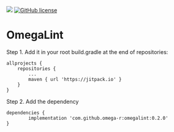 [![](https://jitpack.io/v/Omega-R/OmegaLing.svg)](https://jitpack.io/#Omega-R/OmegaLint)
[![GitHub license](https://img.shields.io/github/license/mashape/apistatus.svg)](https://opensource.org/licenses/MIT)

# OmegaLint
Step 1. Add it in your root build.gradle at the end of repositories:

	allprojects {
		repositories {
			...
			maven { url 'https://jitpack.io' }
		}
	}
Step 2. Add the dependency

	dependencies {
	        implementation 'com.github.omega-r:omegalint:0.2.0'
	}
